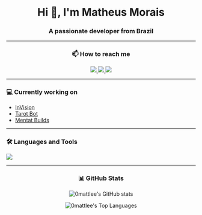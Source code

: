 <div align="center">
  <h1>Hi 👋, I'm Matheus Morais</h1>
  <h3>A passionate developer from Brazil</h3>
</div>

---

<div align="center">
  <h3>📫 How to reach me</h3>
  <a href="https://x.com/00mattlee" target="_blank">
    <img src="https://img.shields.io/badge/Twitter-1DA1F2?style=for-the-badge&logo=twitter&logoColor=white" target="_blank" />
  </a>
  <a href="https://github.com/0mattlee" target="_blank">
    <img src="https://img.shields.io/badge/GitHub-100000?style=for-the-badge&logo=github&logoColor=white" target="_blank" />
  </a>
   <a href="https://www.behance.net/0mattlee" target="_blank">
    <img src="https://camo.githubusercontent.com/a6933b28bea008f8ffc8162b93999d384f0a021d13e83b9dd86f82346c1b0e23/68747470733a2f2f696d672e736869656c64732e696f2f62616467652f426568616e63652d3137363966663f7374796c653d666f722d7468652d6261646765266c6f676f3d626568616e6365266c6f676f436f6c6f723d7768697465" target="_blank" />
  </a>
</div>

---

<div>
  <h3>💻 Currently working on</h3>
  <ul>
    <li><a href="https://invision-page.vercel.app">InVision</a></li>
    <li><a href="https://tarot-bot-page.vercel.app">Tarot Bot</a></li>
    <li><a href="https://mentat-builds-page.vercel.app">Mentat Builds</a></li>
  </ul>
</div>

---

<div>
  <h3>🛠️ Languages and Tools</h3>
  <p align="left">
    <img src="https://skillicons.dev/icons?i=js,ts,nodejs,html,css,py,discord,unreal,blender,lua,vscode" />
  </p>
</div>

---

<div align="center">
  <h3>📊 GitHub Stats</h3>
  <p>
    <img align="center" src="https://github-readme-stats.vercel.app/api?username=0mattlee&show_icons=true&locale=en&theme=dracula" alt="0mattlee's GitHub stats" />
  </p>
  <p>
    <img align="center" src="https://github-readme-stats.vercel.app/api/top-langs/?username=0mattlee&layout=compact&locale=en&theme=dracula" alt="0mattlee's Top Languages" />
  </p>
</div>
